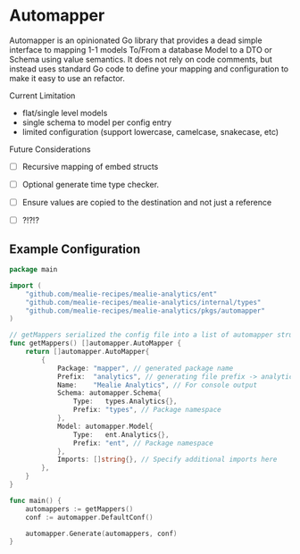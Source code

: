 # Automapper


Automapper is an opinionated Go library that provides a dead simple interface to mapping 1-1 models To/From a database Model to a DTO or Schema using value semantics. It does not rely on code comments, but instead uses standard Go code to define your mapping and configuration to make it easy to use an refactor. 

Current Limitation
- flat/single level models
- single schema to model per config entry
- limited configuration (support lowercase, camelcase, snakecase, etc)


Future Considerations
- [ ] Recursive mapping of embed structs
- [ ] Optional generate time type checker.
- [ ] Ensure values are copied to the destination and not just a reference
- [ ] ?!?!?


## Example Configuration

```go
package main

import (
	"github.com/mealie-recipes/mealie-analytics/ent"
	"github.com/mealie-recipes/mealie-analytics/internal/types"
	"github.com/mealie-recipes/mealie-analytics/pkgs/automapper"
)

// getMappers serialized the config file into a list of automapper struct
func getMappers() []automapper.AutoMapper {
	return []automapper.AutoMapper{
		{
			Package: "mapper", // generated package name   
			Prefix:  "analytics", // generating file prefix -> analytics_automapper.go
			Name:    "Mealie Analytics", // For console output
			Schema: automapper.Schema{
				Type:   types.Analytics{}, 
				Prefix: "types", // Package namespace
			},
			Model: automapper.Model{
				Type:   ent.Analytics{},
				Prefix: "ent", // Package namespace
			},
			Imports: []string{}, // Specify additional imports here
		},
	}
}

func main() {
	automappers := getMappers()
	conf := automapper.DefaultConf()

	automapper.Generate(automappers, conf)
}
```